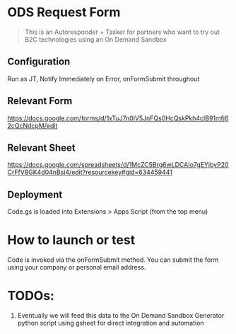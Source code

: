 # ODS Request Form

> This is an Autoresponder + Tasker for partners who want to try out B2C technologies using an On Demand Sandbox

## Configuration

Run as JT, Notify Immediately on Error, onFormSubmit throughout

## Relevant Form

https://docs.google.com/forms/d/1xTuJ7n0iV5JnFQs0HcQskPkh4clB91mfj62cQcNdcpM/edit

## Relevant Sheet

https://docs.google.com/spreadsheets/d/1McZC5Brg6wLDCAIo7gEYjbyP20CrFfV8GK4d04nBsi4/edit?resourcekey#gid=634459441

## Deployment

Code.gs is loaded into Extensions > Apps Script (from the top menu)

# How to launch or test

Code is invoked via the onFormSubmit method. You can submit the form using your company or personal email address.

# TODOs:

1. Eventually we will feed this data to the On Demand Sandbox Generator python script using gsheet for direct integration and automation

